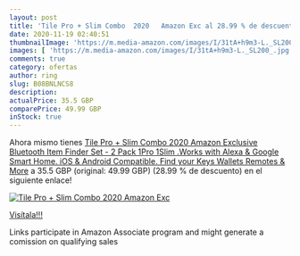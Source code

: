 ```yaml
---
layout: post
title: 'Tile Pro + Slim Combo  2020   Amazon Exc al 28.99 % de descuento'
date: 2020-11-19 02:40:51
thumbnailImage: 'https://m.media-amazon.com/images/I/31tA+h9m3-L._SL200_.jpg'
images: [ 'https://m.media-amazon.com/images/I/31tA+h9m3-L._SL200_.jpg' ]
comments: true
category: ofertas
author: ring
slug: B08BNLNCS8
description:
actualPrice: 35.5 GBP
comparePrice: 49.99 GBP
inStock: true
---
```


Ahora mismo tienes [Tile Pro + Slim Combo  2020   Amazon Exclusive  Bluetooth Item Finder Set - 2 Pack  1Pro  1Slim .Works with Alexa & Google Smart Home. iOS & Android Compatible. Find your Keys  Wallets  Remotes & More](https://www.amazon.co.uk/dp/B08BNLNCS8/?tag=tolees0a-21) a 35.5 GBP (original: 49.99 GBP) (28.99 %  de descuento) en el siguiente enlace!

[![Tile Pro + Slim Combo  2020   Amazon Exc](https://m.media-amazon.com/images/I/31tA+h9m3-L._SL200_.jpg)](https://www.amazon.co.uk/dp/B08BNLNCS8/?tag=tolees0a-21)

[Visítala!!!](https://www.amazon.co.uk/dp/B08BNLNCS8/?tag=tolees0a-21)

Links participate in Amazon Associate program and might generate a comission on qualifying sales
